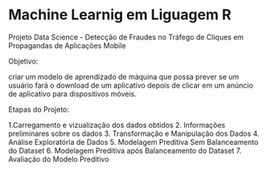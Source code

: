 # Machine Learnig em Liguagem R
Projeto Data Science - Detecção de Fraudes no Tráfego de Cliques em Propagandas de Aplicações Mobile

Objetivo:

criar um modelo de aprendizado de máquina que possa prever se um usuário fará o download de um aplicativo depois de clicar em um anúncio de aplicativo para dispositivos móveis.

Etapas do Projeto:

1.Carregamento e vizualização dos dados obtidos
2. Informações preliminares sobre os dados
3. Transformação e Manipulação dos Dados
4. Análise Exploratória de Dados
5. Modelagem Preditiva Sem Balanceamento do Dataset
6. Modelagem Preditiva após Balanceamento do Dataset
7. Avaliação do Modelo Preditivo
